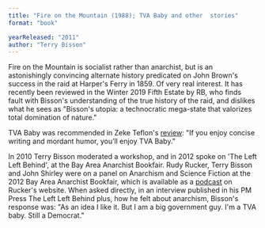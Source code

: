 ```yaml
---
title: "Fire on the Mountain (1988); TVA Baby and other  stories"
format: "book"

yearReleased: "2011"
author: "Terry Bisson"
---
```


Fire on the Mountain is socialist rather than anarchist, but is an astonishingly convincing alternate history predicated on John Brown's success in the raid at Harper's Ferry in 1859. Of very real interest. It has recently been reviewed in the Winter 2019 Fifth Estate by RB, who finds fault with Bisson's understanding of the true history of the raid, and dislikes what he sees as "Bisson's utopia: a technocratic mega-state that valorizes total domination of nature."

TVA Baby was recommended in Zeke  Teflon's <a href="https://seesharppress.wordpress.com/2014/12/15/review-tva-baby-by-terry-bisson/"> review</a>: "If you enjoy concise writing and mordant humor, you’ll enjoy TVA Baby."

In 2010 Terry Bisson moderated a workshop, and in 2012 spoke on 'The Left Left Behind', at the Bay Area Anarchist Bookfair. Rudy Rucker, Terry Bisson and John Shirley were on a panel on Anarchism and Science Fiction at the 2012 Bay Area Anarchist Bookfair, which is available as a <a href="http://www.rudyrucker.com/blog/mp3/rucker_bisson_shirley_anarchist_book_fair_san_francisco_march_31_2012.mp3"> podcast</a> on Rucker's website. When asked directly, in an interview published in his PM Press The Left Left Behind plus, how he felt about anarchism, Bisson's response was: "As an idea I like it. But I am a big government guy. I'm a TVA baby. Still a Democrat."
